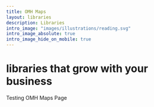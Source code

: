 ```yaml
---
title: OMH Maps
layout: libraries
description: Libraries
intro_image: "images/illustrations/reading.svg"
intro_image_absolute: true
intro_image_hide_on_mobile: true
---
```


# libraries that grow with your business

Testing OMH Maps Page
